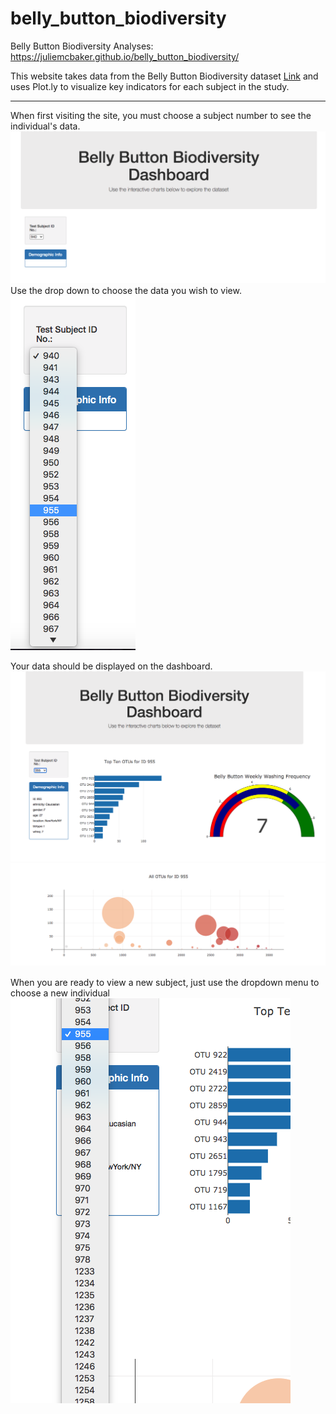 belly_button_biodiversity
============================
Belly Button Biodiversity Analyses: https://juliemcbaker.github.io/belly_button_biodiversity/

This website takes data from the Belly Button Biodiversity dataset [Link][6] and uses Plot.ly to visualize key indicators for each subject in the study. 

--------------------------------------

When first visiting the site, you must choose a subject number to see the individual's data.
![Image][1]
Use the drop down to choose the data you wish to view.
![Image][2]

Your data should be displayed on the dashboard.
![Image][3]
![Image][4]

When you are ready to view a new subject, just use the dropdown menu to choose a new individual
![Image][5]







[1]: https://github.com/juliemcbaker/belly_button_biodiversity/blob/master/images/initialization_page.png
[2]: https://github.com/juliemcbaker/belly_button_biodiversity/blob/master/images/choose_subject.png
[3]: https://github.com/juliemcbaker/belly_button_biodiversity/blob/master/images/report_pt1.png
[4]: https://github.com/juliemcbaker/belly_button_biodiversity/blob/master/images/dashboard_pt2.png
[5]: https://github.com/juliemcbaker/belly_button_biodiversity/blob/master/images/choose_next.png
[6]: http://robdunnlab.com/projects/belly-button-biodiversity/
